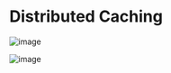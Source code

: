 # Distributed Caching

![image](https://user-images.githubusercontent.com/3886381/160238441-1b83c76b-0b17-4fec-8a7c-f4f04f244a66.png)

![image](https://user-images.githubusercontent.com/3886381/160238470-6b16ef24-e5c2-4827-8334-13dee98ef7ce.png)